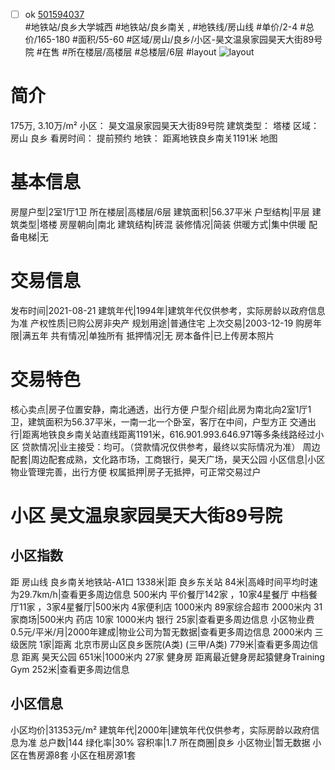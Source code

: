 - [ ] ok [501594037](https://bj.5i5j.com/ershoufang/501594037.html)  
 #地铁站/良乡大学城西 #地铁站/良乡南关 ,  #地铁线/房山线
#单价/2-4 #总价/165-180 #面积/55-60   #区域/房山/良乡/小区-昊文温泉家园昊天大街89号院 #在售 #所在楼层/高楼层 #总楼层/6层 #layout 
![layout](http://image2a.5i5j.com/scm/HOUSE_CUSTOMER/36a51d9b68b649a7bfa17f1d64a472a5.jpg_P5.jpg) 
# 简介 
 175万,  3.10万/m² 
小区： 昊文温泉家园昊天大街89号院
建筑类型： 塔楼
区域： 房山 良乡
看房时间： 提前预约
地铁： 距离地铁良乡南关1191米 地图
# 基本信息 
 房屋户型|2室1厅1卫
所在楼层|高楼层/6层
建筑面积|56.37平米
户型结构|平层
建筑类型|塔楼
房屋朝向|南北
建筑结构|砖混
装修情况|简装
供暖方式|集中供暖
配备电梯|无
# 交易信息 
 发布时间|2021-08-21
建筑年代|1994年|建筑年代仅供参考，实际房龄以政府信息为准
产权性质|已购公房非央产
规划用途|普通住宅
上次交易|2003-12-19
购房年限|满五年
共有情况|单独所有
抵押情况|无
房本备件|已上传房本照片
# 交易特色 
 核心卖点|房子位置安静，南北通透，出行方便
户型介绍|此房为南北向2室1厅1卫，建筑面积为56.37平米，一南一北一个卧室，客厅在中间，户型方正
交通出行|距离地铁良乡南关站直线距离1191米，616.901.993.646.971等多条线路经过小区
贷款情况|业主接受：均可。（贷款情况仅供参考，最终以实际情况为准）
周边配套|周边配套成熟，文化路市场，工商银行，昊天广场，昊天公园
小区信息|小区物业管理完善，出行方便
权属抵押|房子无抵押，可正常交易过户
# 小区 昊文温泉家园昊天大街89号院
## 小区指数 
 距 房山线 良乡南关地铁站-A1口 1338米|距 良乡东关站 84米|高峰时间平均时速为29.7km/h|查看更多周边信息
500米内 平价餐厅142家 ，10家4星餐厅
中档餐厅11家 ，3家4星餐厅|500米内 4家便利店
1000米内 89家综合超市
2000米内 31家商场|500米内 药店 10家
1000米内 银行 25家|查看更多周边信息
小区物业费0.5元/平米/月|2000年建成|物业公司为暂无数据|查看更多周边信息
2000米内 三级医院 1家|距离 北京市房山区良乡医院(A类) (三甲/A类) 779米|查看更多周边信息
距离 昊天公园 651米|1000米内 27家 健身房
距离最近健身房起猿健身Training Gym 252米|查看更多周边信息
## 小区信息 
 小区均价|31353元/m²
建筑年代|2000年|建筑年代仅供参考，实际房龄以政府信息为准
总户数|144
绿化率|30%
容积率|1.7
所在商圈|良乡
小区物业|暂无数据
小区在售房源8套
小区在租房源1套
